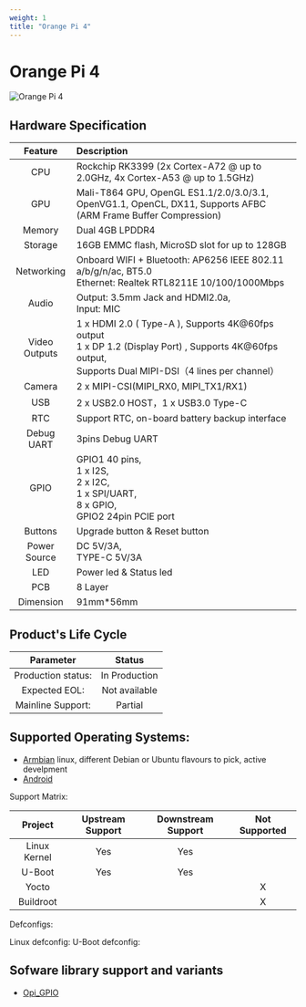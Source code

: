```yaml
---
weight: 1
title: "Orange Pi 4"
---
```

<!-- Board Official Name -->
# Orange Pi 4

<!-- Image, prefer raw ones with no comments or marks -->

![Orange Pi 4](/images/opi4.jpg "Orange Pi 4")



<!-- Hardware description, taken from the OPI product page-->
## Hardware Specification
|Feature|Description|
|:--:|:-- |
|CPU | Rockchip RK3399 (2x Cortex-A72 @ up to 2.0GHz, 4x Cortex-A53 @ up to 1.5GHz) |
|GPU | Mali-T864 GPU, OpenGL ES1.1/2.0/3.0/3.1, OpenVG1.1, OpenCL, DX11, Supports AFBC (ARM Frame Buffer Compression)|
|Memory| Dual 4GB LPDDR4 |
| Storage | 16GB EMMC flash, MicroSD slot for up to 128GB  |
|Networking | Onboard WIFI + Bluetooth: AP6256 IEEE 802.11 a/b/g/n/ac, BT5.0<br> Ethernet: Realtek RTL8211E 10/100/1000Mbps|
|Audio | Output: 3.5mm Jack and HDMI2.0a,<br> Input: MIC|
|Video Outputs | 1 x HDMI 2.0 ( Type-A ), Supports 4K@60fps output<br> 1 x DP 1.2 (Display Port) , Supports 4K@60fps output,<br> Supports Dual MIPI-DSI（4 lines per channel）|
|Camera | 2 x MIPI-CSI(MIPI_RX0, MIPI_TX1/RX1) |
|USB | 2 x USB2.0 HOST，1 x USB3.0 Type-C|
|RTC | Support RTC, on-board battery backup interface |
|Debug UART | 3pins Debug UART |
|GPIO | GPIO1 40 pins,<br> 1 x I2S,<br> 2 x I2C,<br> 1 x SPI/UART,<br> 8 x GPIO,<br> GPIO2 24pin PCIE port|
|Buttons | Upgrade button & Reset button|
|Power Source | DC 5V/3A,<br> TYPE-C 5V/3A|
|LED | Power led & Status led|
|PCB | 8 Layer|
|Dimension| 91mm*56mm |


<!--  OEM data (must be coordinated/configrmed with Orange Pi)-->
## Product's Life Cycle

| Parameter | Status  |
|:--:|:--:|
| Production status: | In Production |
| Expected EOL: | Not available |
| Mainline Support:| Partial |

<!-- OS Support with links to the download page if possible -->
## Supported Operating Systems: 

- [Armbian](https://www.armbian.com/orange-pi-4/) linux, different Debian or Ubuntu flavours to pick, active develpment
- [Android](#)


Support Matrix: 

| Project |  Upstream Support | Downstream Support | Not Supported | 
|:--:|:--:|:--:|:--:|
| Linux Kernel | Yes | Yes | | 
|U-Boot| Yes | Yes||
| Yocto| | | X |
|Buildroot| | |X|

Defconfigs: 
    
Linux defconfig: 
U-Boot defconfig: 

<!-- Specific Library support (always with the link to the lib code) -->
## Sofware library support and variants
- [Opi_GPIO](https://github.com/user_/lib_)